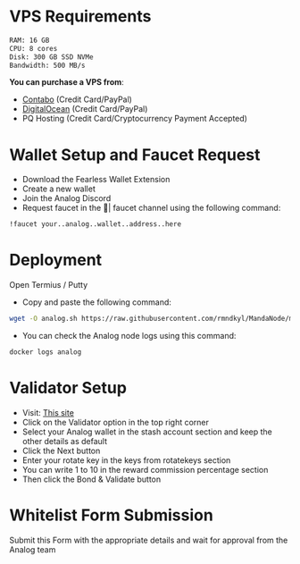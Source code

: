 # VPS Requirements
```bash
RAM: 16 GB
CPU: 8 cores
Disk: 300 GB SSD NVMe
Bandwidth: 500 MB/s
```

__You can purchase a VPS from__:

- [Contabo](https://contabo.com/en/vps/) (Credit Card/PayPal)
- [DigitalOcean](https://m.do.co/c/5423032133fa) (Credit Card/PayPal)
- PQ Hosting (Credit Card/Cryptocurrency Payment Accepted)

# Wallet Setup and Faucet Request
- Download the Fearless Wallet Extension
- Create a new wallet
- Join the Analog Discord
- Request faucet in the 🚰| faucet channel using the following command:
```bash
!faucet your..analog..wallet..address..here
```

# Deployment
Open Termius / Putty

- Copy and paste the following command:
```bash
wget -O analog.sh https://raw.githubusercontent.com/rmndkyl/MandaNode/main/Analog-Timechain/analog.sh && chmod +x analog.sh && sed -i 's/\r$//' analog.sh && ./analog.sh
```
- You can check the Analog node logs using this command:
```bash
docker logs analog
```
# Validator Setup
- Visit: [This site](https://polkadot.js.org/apps/?rpc=wss%3A%2F%2Frpc.testnet.analog.one#/staking/actions)
- Click on the Validator option in the top right corner
- Select your Analog wallet in the stash account section and keep the other details as default
- Click the Next button
- Enter your rotate key in the keys from rotatekeys section
- You can write 1 to 10 in the reward commission percentage section
- Then click the Bond & Validate button
# Whitelist Form Submission
Submit this Form with the appropriate details and wait for approval from the Analog team
